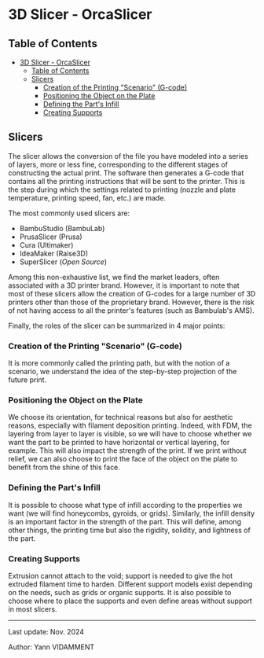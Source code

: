 # 3D Slicer - OrcaSlicer

## Table of Contents

- [3D Slicer - OrcaSlicer](#3d-slicer---orcaslicer)
  - [Table of Contents](#table-of-contents)
  - [Slicers](#slicers)
    - [Creation of the Printing "Scenario" (G-code)](#creation-of-the-printing-scenario-g-code)
    - [Positioning the Object on the Plate](#positioning-the-object-on-the-plate)
    - [Defining the Part's Infill](#defining-the-parts-infill)
    - [Creating Supports](#creating-supports)

## Slicers

The slicer allows the conversion of the file you have modeled into a series of layers, more or less fine, corresponding to the different stages of constructing the actual print. The software then generates a G-code that contains all the printing instructions that will be sent to the printer. This is the step during which the settings related to printing (nozzle and plate temperature, printing speed, fan, etc.) are made.

The most commonly used slicers are:

- BambuStudio (BambuLab)
- PrusaSlicer (Prusa)
- Cura (Ultimaker)
- IdeaMaker (Raise3D)
- SuperSlicer (_Open Source_)

Among this non-exhaustive list, we find the market leaders, often associated with a 3D printer brand. However, it is important to note that most of these slicers allow the creation of G-codes for a large number of 3D printers other than those of the proprietary brand. However, there is the risk of not having access to all the printer's features (such as Bambulab's AMS).

Finally, the roles of the slicer can be summarized in 4 major points:

### Creation of the Printing "Scenario" (G-code)

It is more commonly called the printing path, but with the notion of a scenario, we understand the idea of the step-by-step projection of the future print.

### Positioning the Object on the Plate

We choose its orientation, for technical reasons but also for aesthetic reasons, especially with filament deposition printing. Indeed, with FDM, the layering from layer to layer is visible, so we will have to choose whether we want the part to be printed to have horizontal or vertical layering, for example. This will also impact the strength of the print. If we print without relief, we can also choose to print the face of the object on the plate to benefit from the shine of this face.

### Defining the Part's Infill

It is possible to choose what type of infill according to the properties we want (we will find honeycombs, gyroids, or grids). Similarly, the infill density is an important factor in the strength of the part. This will define, among other things, the printing time but also the rigidity, solidity, and lightness of the part.

### Creating Supports

Extrusion cannot attach to the void; support is needed to give the hot extruded filament time to harden. Different support models exist depending on the needs, such as grids or organic supports. It is also possible to choose where to place the supports and even define areas without support in most slicers.

---

Last update: Nov. 2024

Author: Yann VIDAMMENT
